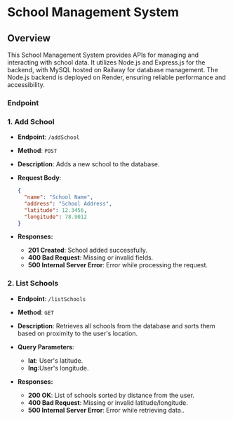 
# School Management System

## Overview

This School Management System provides APIs for managing and interacting with school data. It utilizes Node.js and Express.js for the backend, with MySQL hosted on Railway for database management. The Node.js backend is deployed on Render, ensuring reliable performance and accessibility.


### Endpoint
### 1. Add School
- **Endpoint**: `/addSchool`
- **Method**: `POST`
- **Description**: Adds a new school to the database.
- **Request Body**:
  ```json
  {
    "name": "School Name",
    "address": "School Address",
    "latitude": 12.3456,
    "longitude": 78.9012
  }

- **Responses:**

    - **201 Created**: School added successfully.
    - **400 Bad Request**: Missing or invalid fields.
    - **500 Internal Server Error**: Error while processing the request.

### 2. List Schools
- **Endpoint**: `/listSchools`
- **Method**: `GET`
- **Description**: Retrieves all schools from the database and sorts them based on proximity to the user's location.
- **Query Parameters**:
    - **lat**: User's latitude.
    - **lng**:User's longitude.

- **Responses:**

    - **200 OK**: List of schools sorted by distance from the user.
    - **400 Bad Request**: Missing or invalid latitude/longitude.
    - **500 Internal Server Error**: Error while retrieving data..











